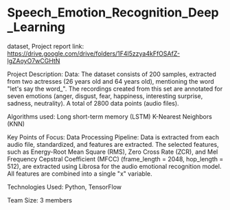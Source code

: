 # Speech_Emotion_Recognition_Deep_Learning
dataset, Project report 
link: https://drive.google.com/drive/folders/1F4l5zzya4kFfOSAfZ-lgZAoyO7wCGHtN

Project Description:
Data: The dataset consists of 200 samples, extracted from two actresses (26 years old and 64 years old), mentioning the word "let's say the word_". The recordings created from this set are annotated for seven emotions (anger, disgust, fear, happiness, interesting surprise, sadness, neutrality). A total of 2800 data points (audio files).

Algorithms used:
Long short-term memory (LSTM)
K-Nearest Neighbors (KNN)

Key Points of Focus:
Data Processing Pipeline: Data is extracted from each audio file, standardized, and features are extracted. The selected features, such as Energy-Root Mean Square (RMS), Zero Cross Rate (ZCR), and Mel Frequency Cepstral Coefficient (MFCC) (frame_length = 2048, hop_length = 512), are extracted using Librosa for the audio emotional recognition model. All features are combined into a single "x" variable.

Technologies Used:
Python, TensorFlow

Team Size:
3 members
